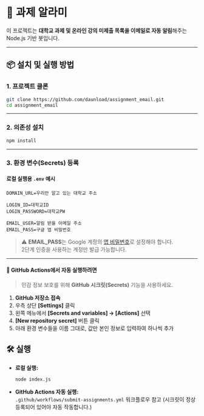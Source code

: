# 🚀 과제 알라미

이 프로젝트는 **대학교 과제 및 온라인 강의 미제출 목록을 이메일로 자동 알림**해주는 Node.js 기반 봇입니다.

---

## 📦 설치 및 실행 방법

### 1. 프로젝트 클론

```bash
git clone https://github.com/daunload/assignment_email.git
cd assignment_email
```

---

### 2. 의존성 설치

```bash
npm install
```

---

### 3. 환경 변수(Secrets) 등록

#### 로컬 실행용 `.env` 예시

```env
DOMAIN_URL=우리만 알고 있는 대학교 주소

LOGIN_ID=대학교ID
LOGIN_PASSWORD=대학교PW

EMAIL_USER=알림 받을 이메일 주소
EMAIL_PASS=구글 앱 비밀번호
```

> ⚠️ **EMAIL\_PASS**는 Google 계정의 [앱 비밀번호](https://support.google.com/accounts/answer/185833?hl=ko)로 설정해야 합니다.\
> 2단계 인증을 사용하는 계정만 발급 가능합니다.

---

#### 📡 GitHub Actions에서 자동 실행하려면

> 민감 정보 보호를 위해 **GitHub 시크릿(Secrets)** 기능을 사용하세요.

1. **GitHub 저장소 접속**
2. 우측 상단 **[Settings]** 클릭
3. 왼쪽 메뉴에서 **[Secrets and variables] → [Actions]** 선택
4. **[New repository secret]** 버튼 클릭
5. 아래 환경 변수들을 이름 그대로, 값만 본인 정보로 입력하여 하나씩 추가


## 🛠️ 실행

- **로컬 실행:**

  ```bash
  node index.js
  ```

- **GitHub Actions 자동 실행:**\
  `.github/workflows/submit-assignments.yml` 워크플로우 참고 (시크릿이 정상 등록되어 있어야 자동 작동합니다.)

